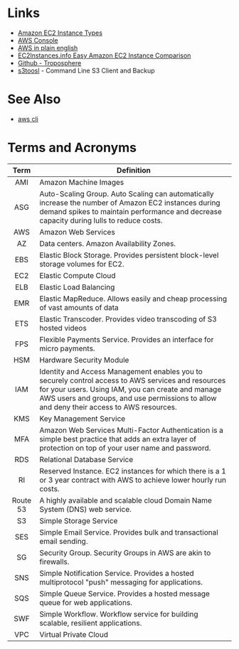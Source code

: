 # Links

- [Amazon EC2 Instance Types](https://aws.amazon.com/ec2/instance-types/)
- [AWS Console](https://console.aws.amazon.com/console/home)
- [AWS in plain english](https://www.expeditedssl.com/aws-in-plain-english)
- [EC2Instances.info Easy Amazon EC2 Instance Comparison](http://www.ec2instances.info/)
- [Github - Troposphere](https://github.com/cloudtools/troposphere)
- [s3toosl](http://s3tools.org) - Command Line S3 Client and Backup

# See Also

- [aws cli](awscli)

# Terms and Acronyms

  Term   | Definition
:------: | ---------------------------------------------------------------------------------------------------------------------------------------------------------------------------------------------------------------------------------------------------
  AMI    | Amazon Machine Images
  ASG    | Auto-Scaling Group. Auto Scaling can automatically increase the number of Amazon EC2 instances during demand spikes to maintain performance and decrease capacity during lulls to reduce costs.
  AWS    | Amazon Web Services
   AZ    | Data centers. Amazon Availability Zones.
  EBS    | Elastic Block Storage. Provides persistent block-level storage volumes for EC2.
  EC2    | Elastic Compute Cloud
  ELB    | Elastic Load Balancing
  EMR    | Elastic MapReduce. Allows easily and cheap processing of vast amounts of data
  ETS    | Elastic Transcoder. Provides video transcoding of S3 hosted videos
  FPS    | Flexible Payments Service. Provides an interface for micro payments.
  HSM    | Hardware Security Module
  IAM    | Identity and Access Management enables you to securely control access to AWS services and resources for your users. Using IAM, you can create and manage AWS users and groups, and use permissions to allow and deny their access to AWS resources.
  KMS    | Key Management Service
  MFA    | Amazon Web Services Multi-Factor Authentication is a simple best practice that adds an extra layer of protection on top of your user name and password.
  RDS    | Relational Database Service
   RI    | Reserved Instance. EC2 instances for which there is a 1 or 3 year contract with AWS to achieve lower hourly run costs.
Route 53 | A highly available and scalable cloud Domain Name System (DNS) web service.
   S3    | Simple Storage Service
  SES    | Simple Email Service. Provides bulk and transactional email sending.
   SG    | Security Group. Security Groups in AWS are akin to firewalls.
  SNS    | Simple Notification Service. Provides a hosted multiprotocol "push" messaging for applications.
  SQS    | Simple Queue Service. Provides a hosted message queue for web applications.
  SWF    | Simple Workflow. Workflow service for building scalable, resilient applications.
  VPC    | Virtual Private Cloud
